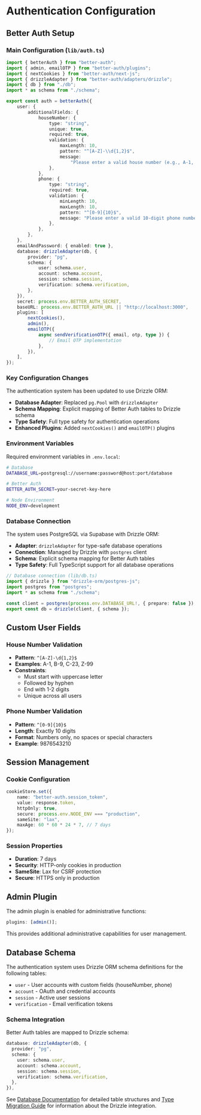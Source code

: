 # Authentication Configuration

## Better Auth Setup

### Main Configuration (`lib/auth.ts`)

```typescript
import { betterAuth } from "better-auth";
import { admin, emailOTP } from "better-auth/plugins";
import { nextCookies } from "better-auth/next-js";
import { drizzleAdapter } from "better-auth/adapters/drizzle";
import { db } from "./db";
import * as schema from "./schema";

export const auth = betterAuth({
	user: {
		additionalFields: {
			houseNumber: {
				type: "string",
				unique: true,
				required: true,
				validation: {
					maxLength: 10,
					pattern: "^[A-Z]-\\d{1,2}$",
					message:
						"Please enter a valid house number (e.g., A-1, B-9, C-23).",
				},
			},
			phone: {
				type: "string",
				required: true,
				validation: {
					minLength: 10,
					maxLength: 10,
					pattern: "^[0-9]{10}$",
					message: "Please enter a valid 10-digit phone number.",
				},
			},
		},
	},
	emailAndPassword: { enabled: true },
	database: drizzleAdapter(db, {
		provider: "pg",
		schema: {
			user: schema.user,
			account: schema.account,
			session: schema.session,
			verification: schema.verification,
		},
	}),
	secret: process.env.BETTER_AUTH_SECRET,
	baseURL: process.env.BETTER_AUTH_URL || "http://localhost:3000",
	plugins: [
		nextCookies(),
		admin(),
		emailOTP({
			async sendVerificationOTP({ email, otp, type }) {
				// Email OTP implementation
			},
		}),
	],
});
```

### Key Configuration Changes

The authentication system has been updated to use Drizzle ORM:

-   **Database Adapter**: Replaced `pg.Pool` with `drizzleAdapter`
-   **Schema Mapping**: Explicit mapping of Better Auth tables to Drizzle schema
-   **Type Safety**: Full type safety for authentication operations
-   **Enhanced Plugins**: Added `nextCookies()` and `emailOTP()` plugins

### Environment Variables

Required environment variables in `.env.local`:

```bash
# Database
DATABASE_URL=postgresql://username:password@host:port/database

# Better Auth
BETTER_AUTH_SECRET=your-secret-key-here

# Node Environment
NODE_ENV=development
```

### Database Connection

The system uses PostgreSQL via Supabase with Drizzle ORM:

-   **Adapter**: `drizzleAdapter` for type-safe database operations
-   **Connection**: Managed by Drizzle with `postgres` client
-   **Schema**: Explicit schema mapping for Better Auth tables
-   **Type Safety**: Full TypeScript support for all database operations

```typescript
// Database connection (lib/db.ts)
import { drizzle } from "drizzle-orm/postgres-js";
import postgres from "postgres";
import * as schema from "./schema";

const client = postgres(process.env.DATABASE_URL!, { prepare: false });
export const db = drizzle(client, { schema });
```

## Custom User Fields

### House Number Validation

-   **Pattern**: `^[A-Z]-\d{1,2}$`
-   **Examples**: A-1, B-9, C-23, Z-99
-   **Constraints**:
    -   Must start with uppercase letter
    -   Followed by hyphen
    -   End with 1-2 digits
    -   Unique across all users

### Phone Number Validation

-   **Pattern**: `^[0-9]{10}$`
-   **Length**: Exactly 10 digits
-   **Format**: Numbers only, no spaces or special characters
-   **Example**: 9876543210

## Session Management

### Cookie Configuration

```typescript
cookieStore.set({
	name: "better-auth.session_token",
	value: response.token,
	httpOnly: true,
	secure: process.env.NODE_ENV === "production",
	sameSite: "lax",
	maxAge: 60 * 60 * 24 * 7, // 7 days
});
```

### Session Properties

-   **Duration**: 7 days
-   **Security**: HTTP-only cookies in production
-   **SameSite**: Lax for CSRF protection
-   **Secure**: HTTPS only in production

## Admin Plugin

The admin plugin is enabled for administrative functions:

```typescript
plugins: [admin()];
```

This provides additional administrative capabilities for user management.

## Database Schema

The authentication system uses Drizzle ORM schema definitions for the following tables:

-   `user` - User accounts with custom fields (houseNumber, phone)
-   `account` - OAuth and credential accounts
-   `session` - Active user sessions
-   `verification` - Email verification tokens

### Schema Integration

Better Auth tables are mapped to Drizzle schema:

```typescript
database: drizzleAdapter(db, {
  provider: "pg",
  schema: {
    user: schema.user,
    account: schema.account,
    session: schema.session,
    verification: schema.verification,
  },
}),
```

See [Database Documentation](../database/README.md) for detailed table structures and [Type Migration Guide](../database/type-migration.md) for information about the Drizzle integration.
